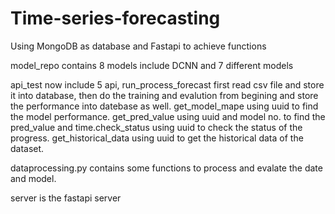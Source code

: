 # Time-series-forecasting
Using MongoDB as database and Fastapi to achieve functions 

model_repo contains 8 models include DCNN and 7 different models

api_test now include 5 api, run_process_forecast first read csv file and store it into database, then do the training and evalution from begining and store the performance into datebase as well. get_model_mape using uuid to find the model performance. get_pred_value using uuid and model no. to find the pred_value and time.check_status using uuid to check the status of the progress. get_historical_data using uuid to get the historical data of the dataset.

dataprocessing.py contains some functions to process and evalate the date and model.

server is the fastapi server
